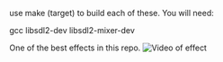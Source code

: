 use make (target) to build each of these.
You will need:

gcc
libsdl2-dev
libsdl2-mixer-dev

One of the best effects in this repo.
![Video of effect](peek4.gif)
